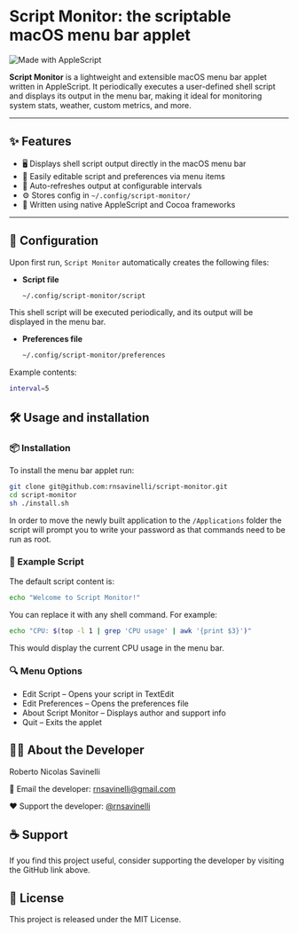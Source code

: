 # Script Monitor: the scriptable macOS menu bar applet

![Made with AppleScript](https://img.shields.io/badge/Made%20with-AppleScript-blueviolet?style=for-the-badge&logo=applescript)

**Script Monitor** is a lightweight and extensible macOS menu bar applet written in AppleScript. It periodically executes a user-defined shell script and displays its output in the menu bar, making it ideal for monitoring system stats, weather, custom metrics, and more.

---

## ✨ Features

- 🖥️ Displays shell script output directly in the macOS menu bar  
- 📝 Easily editable script and preferences via menu items  
- 🔄 Auto-refreshes output at configurable intervals  
- ⚙️ Stores config in `~/.config/script-monitor/`  
- 🧩 Written using native AppleScript and Cocoa frameworks  

---

## 📁 Configuration

Upon first run, `Script Monitor` automatically creates the following files:

- **Script file**  
  ```bash
  ~/.config/script-monitor/script
  ```

This shell script will be executed periodically, and its output will be displayed in the menu bar.

- **Preferences file**  
  ```bash
  ~/.config/script-monitor/preferences
  ```
Example contents:
  ```bash
  interval=5
  ```

## 🛠️ Usage and installation

### 📦 Installation

To install the menu bar applet run:

  ```bash
  git clone git@github.com:rnsavinelli/script-monitor.git
  cd script-monitor
  sh ./install.sh
  ```
In order to move the newly built application to the ```/Applications``` folder the script will prompt you to write your password as that commands need to be run as root.

### 🔧 Example Script

The default script content is:

  ```bash
  echo "Welcome to Script Monitor!"
  ```
You can replace it with any shell command. For example:
  ```bash
  echo "CPU: $(top -l 1 | grep 'CPU usage' | awk '{print $3}')"
  ```
This would display the current CPU usage in the menu bar.

### 🔍 Menu Options
- Edit Script – Opens your script in TextEdit
- Edit Preferences – Opens the preferences file
- About Script Monitor – Displays author and support info
- Quit – Exits the applet

## 🙋‍♂️ About the Developer
Roberto Nicolas Savinelli

📧 Email the developer: [rnsavinelli@gmail.com](mailto:rnsavinelli@gmail.com)

❤️ Support the developer: [@rnsavinelli](https://github.com/rnsavinelli)

## ☕ Support

If you find this project useful, consider supporting the developer by visiting the GitHub link above.

## 📜 License

This project is released under the MIT License.
